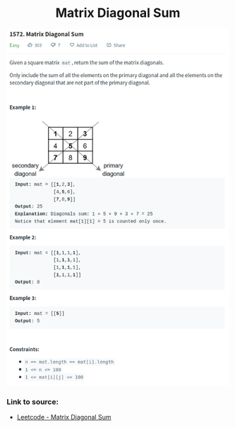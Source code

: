 <h1 align="center">Matrix Diagonal Sum</h1>

![alt text](https://github.com/matthew01lokiet/Algorithmic-exercises/blob/main/z_description_images/Arrays/matrix_diagonal_sum.png?raw=true)


### Link to source: 
- <a href="https://leetcode.com/problems/matrix-diagonal-sum/">Leetcode - Matrix Diagonal Sum</a>

